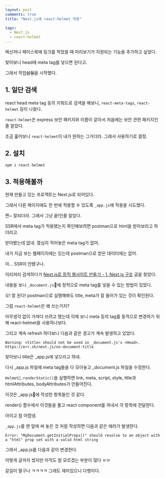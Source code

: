 ```yaml
---
layout: post
comments: true
title: "Next.js에 react-helmet 적용"

tags:
  - Next.js
  - react-helmet
---
```


메신저나 페이스북에 링크를 적었을 때 미리보기가 지원되는 기능을 추가하고 싶었다.

찾아보니 head에 meta tag를 넣으면 된다고.

그래서 작업~~삽질~~을 시작했다.

## 1. 일단 검색

react head meta tag 등의 키워드로 검색을 해보니, `react-meta-tags`, `react-helmet` 등이 나왔다.

`react-helmet`은 express 보안 패키지와 이름이 같아서 처음에는 보안 관련 패키지인줄 알았다.

조금 훑어보니 `react-helmet`이 내가 원하는 그거더라. 그래서 사용하기로 결정.

## 2. 설치

```js
npm i react-helmet
```

## 3. 적용해볼까

현재 만들고 있는 프로젝트는 Next.js로 되어있다.

그래서 다른 페이지에도 한 번에 적용할 수 있도록 `_app.js`에 적용을 시도했다.

<script src="https://gist.github.com/angelxtry/05688625f06c975df569b6dd2a60152d.js"></script>

짠~ 잘되더라. 그래서 그냥 끝!인줄 알았다.

SSR에서 meta tag가 적용됐는지 확인해보려면 postman으로 html을 받아보라고 하더라고.

받아봤는데 없네. 열심히 적어놓은 meta tag가 없어.

내가 지금 보는 웹페이지에는 있는데 postman으로 받은 데이터에는 없어.

아... SSR이 안됐구나.

이리저리 검색하다가 [Next.js로 정적 웹사이트 만들기 - 1. Next.js 구조](https://salgum1114.github.io/nextjs/2019-05-06-nextjs-static-website-1/) 글을 찾았다.

내용을 보니 `_document.js`에 정적으로 meta tag를 넣을 수 있는 방법이 있었다.

<script src="https://gist.github.com/angelxtry/e78ed51fb4821a765931f4d78ecce943.js"></script>

오! 잘 된다! postman으로 실행해봐도 title, meta가 잘 들어가 있는 것이 확인된다.

그럼 `react-helmet`은 왜 쓰는거지?

아무생각 없이 가져다 쓰려고 했는데 이제 보니 meta 등의 tag를 동적으로 변경하기 위해 react-helmet을 사용하나보다.

그리고 계속 refresh 하다보니 다음과 같은 경고가 계속 발생하고 있었다.

`Warning: <title> should not be used in _document.js's <Head>. https://err.sh/next.js/no-document-title`

찾아보니 title은 _app.js에 넣으라고 하네.

다시 _app.js 파일에 meta tag들을 다 모아놓고 _document.js 파일을 수정한다.

<script src="https://gist.github.com/angelxtry/ee04a501d6e32e7cb17fd8d7f0a3172b.js"></script>

`Helmet.renderStatic()`을 실행하면 link, meta, script, style, title과 htmlAttributes, bodyAttributes가 만들어진다.

이것은 _app.js에 작성한 항목들인 것 같다.

render() 함수에서 이것들을 풀고 react component를 꺼내서 각 항목에 전달한다.

아이고 참 어렵넹.

`_app.js`를 맨 앞에 써 놓은 것 처럼 작성하면 다음과 같은 에러가 발생한다.

`Error: "MyDocument.getInitialProps()" should resolve to an object with a "html" prop set with a valid html string`

그래서 _app.js를 다음과 같이 변경한다.

<script src="https://gist.github.com/angelxtry/8922dc0abb6347f6bf6a764b94e2b90c.js"></script>

이렇게 글까지 썼지만 아직도 잘 모르겠는 부분이 많다 ㅠㅠ

갈길이 멀구나 ㅋㅋㅋㅋ 그래도 재미있으니 다행이다.
